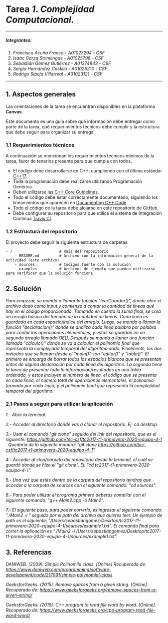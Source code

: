 # Tarea *1*. *Complejidad Computacional.*

---

##### Integrantes:
1. *Francisco Acuña Franco* - *A01027294* - *CSF*
2. *Isaac Garza Strimlingas* - *A01025798* - *CSF*
3. *Sebastián Gómez Gutiérrez* - *A01374843* - *CSF*
4. *Sergio Hernández Castillo* - *A01025210* - *CSF*
5. *Rodrigo Sibaja Villarreal* - *A01023121* - *CSF*

---
## 1. Aspectos generales

Las orientaciones de la tarea se encuentran disponibles en la plataforma **Canvas**.

Este documento es una guía sobre qué información debe entregar como parte de la tarea, qué requerimientos técnicos debe cumplir y la estructura que debe seguir para organizar su entrega.


### 1.1 Requerimientos técnicos

A continuación se mencionan los requerimientos técnicos mínimos de la tarea, favor de tenerlos presente para que cumpla con todos.

* El código debe desarrollarse en C++, cumpliendo con el último estándar [C++17](https://isocpp.org/std/the-standard).
* Toda la programación debe realizarse utilizando Programación Genérica.
* Deben utilizarse las [C++ Core Guidelines](https://github.com/isocpp/CppCoreGuidelines/blob/master/CppCoreGuidelines.md).
* Todo el código debe estar correctamente documentado, siguiendo los lineamientos que aparecen en [Documenting C++ Code](https://developer.lsst.io/cpp/api-docs.html).
* Todo el código de la tarea debe alojarse en este repositorio de GitHub.
* Debe configurar su repositorio para que utilice el sistema de Integración Continua [Travis CI](https://travis-ci.org/).

### 1.2 Estructura del repositorio

El proyecto debe seguir la siguiente estructura de carpetas:
```
- / 			        # Raíz del repositorio
    - README.md			# Archivo con la información general de la actividad (este archivo)
    - sources  			# Códigos fuente con la solución
    - examples			# Archivos de ejemplo que pueden utilizarse para verificar que la solución funciona.
```

## 2. Solución

*Para empezar, se manda a llamar la función "leerGuardar()", donde abre el archivo dado como input y comienza a contar la cantidad de líneas qué hay en el código proporcionado. Tomando en cuenta la suma final, se crea un arreglo básico del tamaño de la cantidad de líneas. Cada línea es guardada en cada espacio/índice del arreglo. Luego, se manda a llamar la función "declaracion()" donde se analiza cada línea palabra por palabra para contar las operaciones elementales, y estas se guardan en un segundo arreglo llamado OE[]. Después se manda a llamar una función llamada "calculo()" donde se va a calcular el polinomio final que representa la complejidad temporal del algoritmo dado. Finalmente, los dos métodos que se llaman desde el "main()" son "editar()" y "tabla()". El primero se encarga de borrar todos los espacios blancos que se presentan antes de alguna declaración por cada linea del algoritmo. La segunda tiene la tarea de presentar toda la información/resultados en una tabla ordenada, y estos incluyen el número de linea, el código que se presenta en cada linea, el número total de operaciones elementales, el polinomio formado por cada linea, y el polinomio final que representa la complejidad temporal del algoritmo.*

### 2.1 Pasos a seguir para utilizar la aplicación

*1.- Abrir la terminal.*

*2.- Acceder al directorio donde vas a clonar el repositorio. Ej: cd desktop.*

*3.- Usar el comando "git clone" seguido del link del repositorio, que es  el siguiente: https://github.com/tec-csf/tc2017-t1-primavera-2020-equipo-4-1 . Quedaria de la siguente manera: "git clone https://github.com/tec-csf/tc2017-t1-primavera-2020-equipo-4-1".*

*4.- Acceder al clon/carpeta del repositorio desde la terminal, el cuál se guardó donde se hizo el "git clone". Ej: "cd tc2017-t1-primavera-2020-equipo-4-1".*

*5.- Una vez que estés dentro de la carpeta del repositorio tendras que acceder a la carpeta de sources con el siguente comando: "cd sources".*

*6.- Para poder utilizar el programa primero deberas compilar con el siguiente comando: "g++ Main2.cpp -o Main2".*

*7.- El siguiente paso, para poder correrlo, es ingresar el siguiente comando: "./Main2 -i " seguido por el path del archivo que quieres leer. Un ejemplo de path es el siguiente: "/Users/sebastiangomez/Desktop/tc2017-t1-primavera-2020-equipo-4-1/sources/example1.txt". 
El comando final para correr la aplicación es "./Main2 -i /Users/sebastiangomez/Desktop/tc2017-t1-primavera-2020-equipo-4-1/sources/example1.txt".*

## 3. Referencias

*DANIWEB. (2009). Simple Polinomila class. [Online] Recuperado de: https://www.daniweb.com/programming/software-development/code/217091/simple-polynomial-class*

*GeeksforGeeks. (2015). Remove spaces from a given string. [Online]. Recuperado de: https://www.geeksforgeeks.org/remove-spaces-from-a-given-string/*

*GeeksforGeeks. (2019). C++ program to read file word by word. [Online]. Recuperado de: https://www.geeksforgeeks.org/cpp-program-read-file-word-word/*
